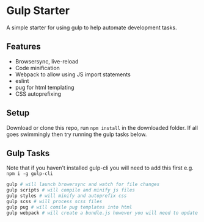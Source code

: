 # Gulp Starter

A simple starter for using gulp to help automate development tasks.

## Features

- Browsersync, live-reload
- Code minification
- Webpack to allow using JS import statements
- eslint
- pug for html templating
- CSS autoprefixing

## Setup

Download or clone this repo, run `npm install` in the downloaded folder.
If all goes swimmingly then try running the gulp tasks below.

## Gulp Tasks

Note that if you haven't installed gulp-cli you will need to add this first e.g. `npm i -g gulp-cli`

```sh
gulp # will launch browersync and watch for file changes
gulp scripts # will compile and minify js files
gulp styles # will minify and autoprefix css
gulp scss # will process scss files
gulp pug # will comile pug templates into html
gulp webpack # will create a bundle.js however you will need to update index.html to link to this.
```

